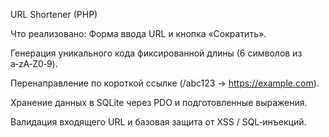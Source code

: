 URL Shortener (PHP)

Что реализовано:
Форма ввода URL и кнопка «Сократить».

Генерация уникального кода фиксированной длины (6 символов из a‑zA‑Z0‑9).

Перенаправление по короткой ссылке (/abc123 → https://example.com).

Хранение данных в SQLite через PDO и подготовленные выражения.

Валидация входящего URL и базовая защита от XSS / SQL‑инъекций.
